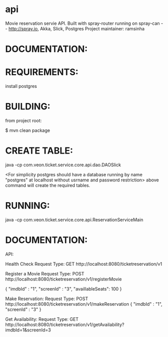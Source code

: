 api
===============

Movie reservation servie API.
Built with spray-router running on spray-can -- http://spray.io, Akka, Slick, Postgres
Project maintainer: ramsinha

DOCUMENTATION:
=============

REQUIREMENTS:
=========

install postgres

BUILDING:
=========

from project root:


$ mvn clean package

CREATE TABLE:
=========
java -cp <jarName> com.veon.ticket.service.core.api.dao.DAOSlick 

<For simplicity postgres should have a database running by name "postgres" at localhost  without usrname and password restriction>
above command will create the required tables.

RUNNING:
=======

java -cp <jarname> com.veon.ticket.service.core.api.ReservationServiceMain


DOCUMENTATION:
=======

API:

Health Check
Request Type: GET
http://localhost:8080/ticketreservation/v1


Register a Movie
Request Type: POST
http://localhost:8080/ticketreservation/v1/registerMovie

{
	"imdbId" : "1",
	"screenId" : "3",
	"availlableSeats": 100
}


Make Reservation:
Request Type: POST
http://localhost:8080/ticketreservation/v1/makeReservation
{
	"imdbId" : "1",
	"screenId" : "3"
}

Get Availability:
Request Type: GET
http://localhost:8080/ticketreservation/v1/getAvailability?imdbId=1&screenId=3


